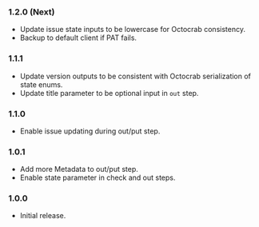 ### 1.2.0 (Next)
- Update issue state inputs to be lowercase for Octocrab consistency.
- Backup to default client if PAT fails.

### 1.1.1
- Update version outputs to be consistent with Octocrab serialization of state enums.
- Update title parameter to be optional input in `out` step.

### 1.1.0
- Enable issue updating during out/put step.

### 1.0.1
- Add more Metadata to out/put step.
- Enable state parameter in check and out steps.

### 1.0.0
- Initial release.
